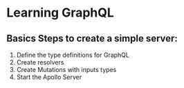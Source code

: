 # Learning GraphQL
## Basics Steps to create a simple server:
1. Define the type definitions for GraphQL
2. Create resolvers
3. Create Mutations with inputs types
4. Start the Apollo Server